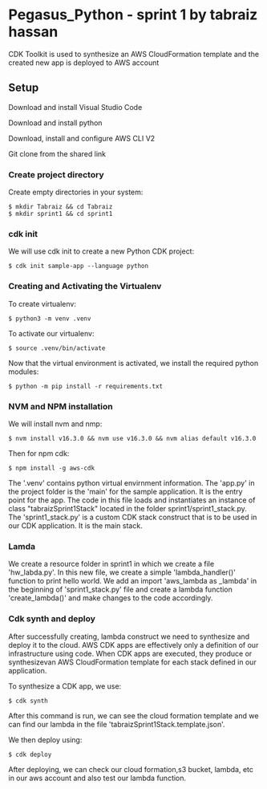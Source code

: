 # Pegasus_Python - sprint 1 by tabraiz hassan
CDK Toolkit is used to synthesize an AWS CloudFormation template and the created new app is deployed to AWS account 

## Setup

Download and install Visual Studio Code

Download and install python 

Download, install and configure AWS CLI V2

Git clone from the shared link


### Create project directory

Create empty directories in your system:

```
$ mkdir Tabraiz && cd Tabraiz
$ mkdir sprint1 && cd sprint1
```
### cdk init

We will use cdk init to create a new Python CDK project:
```
$ cdk init sample-app --language python
```
### Creating and Activating the Virtualenv

To create virtualenv:
```
$ python3 -m venv .venv
```

To activate our virtualenv:
```
$ source .venv/bin/activate
```

Now that the virtual environment is activated, we install the required python modules:
```
$ python -m pip install -r requirements.txt
```

### NVM and NPM installation

We will install nvm and nmp:
```
$ nvm install v16.3.0 && nvm use v16.3.0 && nvm alias default v16.3.0
```
Then for npm cdk:
```
$ npm install -g aws-cdk
```

The '.venv' contains python virtual envirnment information. The 'app.py' in the project folder is the 'main' for the sample application. It is the entry point for the app. The code in this file loads and instantiates an instance of class "tabraizSprint1Stack" located in the folder sprint1/sprint1_stack.py. The 'sprint1_stack.py' is a custom CDK stack construct that is to be used in our CDK application. It is the main stack. 


### Lamda 

We create a resource folder in sprint1 in which we create a file 'hw_labda.py'. In this new file, we create a simple 'lambda_handler()' function to print hello world. We add an import 'aws_lambda as _lambda' in the beginning of 'sprint1_stack.py' file and create a lambda function 'create_lambda()' and make changes to the code accordingly. 

### Cdk synth and deploy

After successfully creating, lambda construct we need to synthesize and deploy it to the cloud. AWS CDK apps are effectively only a definition of our infrastructure using code. When CDK apps are executed, they produce or synthesizevan AWS CloudFormation template for each stack defined in our application. 

To synthesize a CDK app, we use:
```
$ cdk synth
```

After this command is run, we can see the cloud formation template and we can find our lambda in the file 'tabraizSprint1Stack.template.json'. 

We then deploy using:
```
$ cdk deploy
```

After deploying, we can check our cloud formation,s3 bucket, lambda, etc in our aws account and also test our lambda function.

